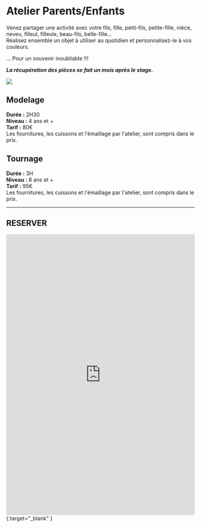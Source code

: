 # Atelier Parents/Enfants
Venez partager une activité avec votre fils, fille, petit-fils, petite-fille, nièce, neveu, filleul, filleule, beau-fils, belle-fille...  
Réalisez ensemble un objet à utiliser au quotidien et personnalisez-le à vos couleurs.  

... Pour un souvenir inoubliable !!!  


**_La récupération des pièces se fait un mois après le stage._**

<img src="/images/cuillère-modelage-poterie_atelier-fans-de-terre.jpeg" class="image-stage">
 
## Modelage  
**Durée :** 2H30  
**Niveau :** 4 ans et +  
**Tarif :** 80€  
Les fournitures, les cuissons et l'émaillage par l'atelier, sont compris dans le prix.  


## Tournage  
**Durée :** 3H  
**Niveau :** 8 ans et +  
**Tarif :** 95€  
Les fournitures, les cuissons et l'émaillage par l'atelier, sont compris dans le prix.  

---

## RESERVER  
<iframe id="haWidget" allowtransparency="true" scrolling="auto" src="https://www.helloasso.com/associations/fans-de-terre/evenements/stages-parents-enfants-2020-2021/widget" style="width: 100%; height: 750px; border: none;"></iframe>{:target="_blank" }  



